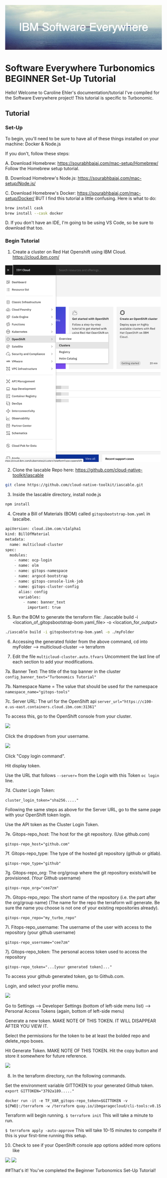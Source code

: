 ![](images/IBM_Software_Everywhere.png)
# Software Everywhere Turbonomics BEGINNER Set-Up Tutorial


Hello! Welcome to Caroline Ehler's documentation/tutorial I've compiled for the Software Everywhere project!
This tutorial is specific to Turbonomic.

## Tutorial
### Set-Up
To begin, you'll need to be sure to have all of these things installed on your machine: Docker & Node.js

If you don't, follow these steps:

A. Download Homebrew: https://sourabhbajaj.com/mac-setup/Homebrew/
Follow the Homebrew setup tutorial.

B. Download Homebrew's Node.js: https://sourabhbajaj.com/mac-setup/Node.js/

C. Download Homebrew's Docker: https://sourabhbajaj.com/mac-setup/Docker/
BUT I find this tutorial a little confusing. Here is what to do:
```bash
brew install cask
brew install --cask docker
```

D. If you don't have an IDE, I'm going to be using VS Code, so be sure to download that too.

### Begin Tutorial
1. Create a cluster on Red Hat Openshift using IBM Cloud. https://cloud.ibm.com/ 

<img src="images/ibmcloudss.png" width="500">

2. Clone the Iascable Repo here: https://github.com/cloud-native-toolkit/iascable
```bash
git clone https://github.com/cloud-native-toolkit/iascable.git
```

3. Inside the Iascable directory, install node.js
```bash 
npm install
```

4. Create a Bill of Materials (BOM) called ```gitopsbootstrap-bom.yaml``` in Iascalbe.

```python
apiVersion: cloud.ibm.com/v1alpha1
kind: BillOfMaterial
metadata:
  name: multicloud-cluster
spec:
  modules:
    - name: ocp-login
    - name: olm
    - name: gitops-namespace
    - name: argocd-bootstrap
    - name: gitops-console-link-job
    - name: gitops-cluster-config
      alias: config
      variables:
        - name: banner_text
          important: true
  ```
  5. Run the BOM to generate the terraform file: 
  ./iascable build -i <location_of_gitopsbootstrap-bom.yaml_file> -o <location_for_output>
```bash 
./iascable build -i gitopsbootstrap-bom.yaml -o ./myFolder
```
6. Accessing the generated folder from the above command, cd into myFolder --> multicloud-cluster --> terraform

7. Edit the file ```multicloud-cluster.auto.tfvars``` Uncomment the last line of each section to add your modifications. 

7a. Banner Text: The title of the top banner in the cluster
```config_banner_text="Turbonomics Tutorial"```

7b. Namespace Name = The value that should be used for the namespace
```namespace_name="gitops-tools"```

7c. Server URL: The url for the OpenShift api
```server_url="https://c100-e.us-east.containers.cloud.ibm.com:31361"```

To access this, go to the OpenShift console from your cluster. 

![](images/osconsole.png)

Click the dropdown from your username.

![](images/loginos.png)

Click "Copy login command".

Hit display token.

Use the URL that follows ```--server=``` from the Login with this Token ```oc login``` line.

7d. Cluster Login Token:

```cluster_login_token="sha256....."```

Following the same steps as above for the Server URL, go to the same page with your OpenShift token login. 

Use the API token as the Cluster Login Token.

7e. Gitops-repo_host: The host for the git repository. (Use github.com)

```gitops-repo_host="github.com"```

7f. Gitops-repo_type: The type of the hosted git repository (github or gitlab).

```gitops-repo_type="github"```

7g. Gitops-repo_org: The org/group where the git repository exists/will be provisioned. (Your Github username)

```gitops-repo_org="cee7zm"```

7h. Gitops-repo_repo: The short name of the repository (i.e. the part after the org/group name) (The name for the repo the terraform will generate. Be sure the name you choose is not one of your existing repositories already).

```gitops-repo_repo="my_turbo_repo"```

7i. Fitops-repo_username: The username of the user with access to the repository (your github username)

```gitops-repo_username="cee7zm"```

7j. Gitops-repo_token: The personal access token used to access the repository

```gitops-repo_token="...[your generated token]..."```

To access your github generated token, go to Github.com.

Login, and select your profile menu. 

<img src="images/settingsmenu.png" width="300">

Go to Settings --> Developer Settings (bottom of left-side menu list) --> Personal Access Tokens (again, bottom of left-side menu)

Generate a new token. MAKE NOTE OF THIS TOKEN. IT WILL DISAPPEAR AFTER YOU VIEW IT.

Select the permissions for the token to be at least the bolded repo and delete_repo boxes. 

Hit Generate Token. MAKE NOTE OF THIS TOKEN. Hit the copy button and store it somewhere for future reference.

![](images/terraform.png)


8. In the terraform directory, run the following commands. 

Set the environment variable GITTOKEN to your generated Github token.
```export GITTOKEN="3792a189....." ```

```docker run -it -e TF_VAR_gitops-repo_token=$GITTOKEN -v ${PWD}:/terraform -w /terraform quay.io/ibmgaragecloud/cli-tools:v0.15```

Terraform will begin running. 
```$ terraform init```
This will take a minute to run.

```$ terraform apply -auto-approve```
This will take 10-15 minutes to compelte if this is your first-time running this setup. 

10. Check to see if your OpenShift console app options added more options like 

![](images/consolebefore.png)
![](images/consoleafter.png)

##That's it! You've completed the Beginner Turbonomics Set-Up Tutorial!
